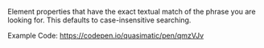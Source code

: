 Element properties that have the exact textual match of the phrase you are looking for. This defaults to case-insensitive searching.

Example Code: https://codepen.io/quasimatic/pen/qmzVJv